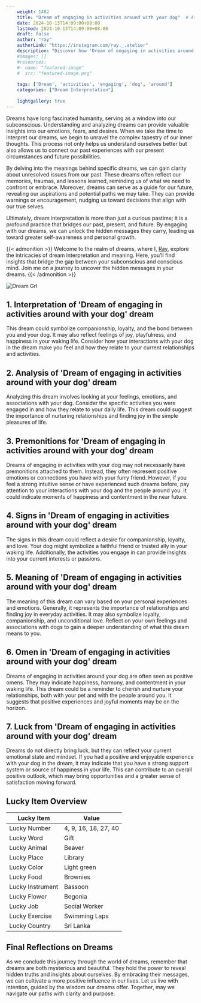 ```yaml
---
    weight: 1482
    title: "Dream of engaging in activities around with your dog"  # Assuming 'title' column exists
    date: 2024-10-13T14:09:00+08:00
    lastmod: 2024-10-13T14:09:00+08:00
    draft: false
    author: "ray"
    authorLink: "https://instagram.com/ray._.atelier"
    description: "Discover how 'Dream of engaging in activities around with your dog' can interpret your future and uncover its significant meanings in your life."
    #images: []
    #resources:
    #- name: "featured-image"
    #  src: "featured-image.png"
    
    tags: ['Dream', 'activities', 'engaging', 'dog', 'around']
    categories: ["Dream Interpretation"]
    
    lightgallery: true
---
```

    
Dreams have long fascinated humanity, serving as a window into our subconscious. Understanding and analyzing dreams can provide valuable insights into our emotions, fears, and desires. When we take the time to interpret our dreams, we begin to unravel the complex tapestry of our inner thoughts. This process not only helps us understand ourselves better but also allows us to connect our past experiences with our present circumstances and future possibilities.

By delving into the meanings behind specific dreams, we can gain clarity about unresolved issues from our past. These dreams often reflect our memories, traumas, and lessons learned, reminding us of what we need to confront or embrace. Moreover, dreams can serve as a guide for our future, revealing our aspirations and potential paths we may take. They can provide warnings or encouragement, nudging us toward decisions that align with our true selves.

Ultimately, dream interpretation is more than just a curious pastime; it is a profound practice that bridges our past, present, and future. By engaging with our dreams, we can unlock the hidden messages they carry, leading us toward greater self-awareness and personal growth.

{{< admonition >}}
Welcome to the realm of dreams, where I, [Ray](https://instagram.com/ray._.atelier), explore the intricacies of dream interpretation and meaning. Here, you’ll find insights that bridge the gap between your subconscious and conscious mind. Join me on a journey to uncover the hidden messages in your dreams.
{{< /admonition >}}

![Dream Grl](https://cdn.pixabay.com/photo/2017/11/02/03/35/gothic-2910057_1280.jpg "Dream Grl")

## 1. Interpretation of 'Dream of engaging in activities around with your dog' dream

This dream could symbolize companionship, loyalty, and the bond between you and your dog. It may also reflect feelings of joy, playfulness, and happiness in your waking life. Consider how your interactions with your dog in the dream make you feel and how they relate to your current relationships and activities.

## 2. Analysis of 'Dream of engaging in activities around with your dog' dream

Analyzing this dream involves looking at your feelings, emotions, and associations with your dog. Consider the specific activities you were engaged in and how they relate to your daily life. This dream could suggest the importance of nurturing relationships and finding joy in the simple pleasures of life.

## 3. Premonitions for 'Dream of engaging in activities around with your dog' dream

Dreams of engaging in activities with your dog may not necessarily have premonitions attached to them. Instead, they often represent positive emotions or connections you have with your furry friend. However, if you feel a strong intuitive sense or have experienced such dreams before, pay attention to your interactions with your dog and the people around you. It could indicate moments of happiness and contentment in the near future.

## 4. Signs in 'Dream of engaging in activities around with your dog' dream

The signs in this dream could reflect a desire for companionship, loyalty, and love. Your dog might symbolize a faithful friend or trusted ally in your waking life. Additionally, the activities you engage in can provide insights into your current interests or passions.

## 5. Meaning of 'Dream of engaging in activities around with your dog' dream

The meaning of this dream can vary based on your personal experiences and emotions. Generally, it represents the importance of relationships and finding joy in everyday activities. It may also symbolize loyalty, companionship, and unconditional love. Reflect on your own feelings and associations with dogs to gain a deeper understanding of what this dream means to you.

## 6. Omen in 'Dream of engaging in activities around with your dog' dream

Dreams of engaging in activities around your dog are often seen as positive omens. They may indicate happiness, harmony, and contentment in your waking life. This dream could be a reminder to cherish and nurture your relationships, both with your pet and with the people around you. It suggests that positive experiences and joyful moments may be on the horizon.

## 7. Luck from 'Dream of engaging in activities around with your dog' dream

Dreams do not directly bring luck, but they can reflect your current emotional state and mindset. If you had a positive and enjoyable experience with your dog in the dream, it may indicate that you have a strong support system or source of happiness in your life. This can contribute to an overall positive outlook, which may bring opportunities and a greater sense of satisfaction moving forward.

## Lucky Item Overview
| Lucky Item          | Value              |
|---------------|--------------------|
| Lucky Number        | 4, 9, 16, 18, 27, 40  |
| Lucky Word          | Gift |
| Lucky Animal        | Beaver |
| Lucky Place         | Library     |
| Lucky Color         | Light green     |
| Lucky Food          | Brownies      |
| Lucky Instrument    | Bassoon |
| Lucky Flower        | Begonia    |
| Lucky Job           | Social Worker       |
| Lucky Exercise      | Swimming Laps  |
| Lucky Country       | Sri Lanka    |


##  Final Reflections on Dreams

As we conclude this journey through the world of dreams, remember that dreams are both mysterious and beautiful. They hold the power to reveal hidden truths and insights about ourselves. By embracing their messages, we can cultivate a more positive influence in our lives. Let us live with intention, guided by the wisdom our dreams offer. Together, may we navigate our paths with clarity and purpose.
